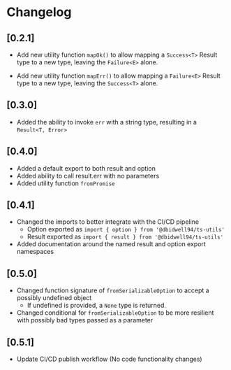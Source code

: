 # Changelog

## [0.2.1]

- Add new utility function `mapOk()` to allow mapping
  a `Success<T>` Result type to a new type, leaving
  the `Failure<E>` alone.

- Add new utility function `mapErr()` to allow mapping
  a `Failure<E>` Result type to a new type, leaving
  the `Success<T>` alone.

## [0.3.0]

- Added the ability to invoke `err` with a string type,
  resulting in a `Result<T, Error>`

## [0.4.0]

- Added a default export to both result and option
- Added ability to call result.err with no parameters
- Added utility function `fromPromise`

## [0.4.1]

- Changed the imports to better integrate with the CI/CD pipeline
  - Option exported as `import { option } from '@dbidwell94/ts-utils'`
  - Result exported as `import { result } from '@dbidwell94/ts-utils'`
- Added documentation around the named result and option export namespaces

## [0.5.0]

- Changed function signature of `fromSerializableOption` to accept a possibly undefined object
  - If undefined is provided, a `None` type is returned.
- Changed conditional for `fromSerializableOption` to be more resilient with
  possibly bad types passed as a parameter

## [0.5.1]

- Update CI/CD publish workflow (No code functionality changes)
